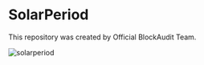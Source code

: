 # SolarPeriod

This repository was created by Official BlockAudit Team.


![solarperiod](https://user-images.githubusercontent.com/121312707/229482900-34f65cc2-23d4-4b50-902f-cfb8438defbf.png)
